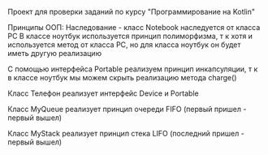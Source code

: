 Проект для проверки заданий по курсу "Программирование на Kotlin"

Принципы ООП:
Наследование - класс Notebook наследуется от класса PC
В классе ноутбук используется принцип полиморфизма, т к хотя и используется метод от класса PC, но для класса ноутбук он будет иметь другую реализацию

С помощью интерфейса Portable реализуем принцип инкапсуляции, т к в классе ноутбук мы можем скрыть реализацию метода charge()

Класс Телефон реализует интерфейс Device и Portable

Класс MyQueue реализует принцип очереди FIFO (первый пришел - первый вышел)

Класс MyStack реализует принцип стека LIFO (последний пришел - первый вышел)